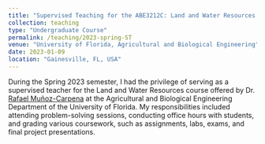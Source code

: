```yaml
---
title: "Supervised Teaching for the ABE3212C: Land and Water Resources Engineering Course for the Spring 2023 Semester"
collection: teaching
type: "Undergraduate Course"
permalink: /teaching/2023-spring-ST
venue: "University of Florida, Agricultural and Biological Engineering"
date: 2023-01-09
location: "Gainesville, FL, USA"
---
```


During the Spring 2023 semester, I had the privilege of serving as a supervised teacher for the Land and Water Resources course offered by Dr. [Rafael Muñoz-Carpena](https://abe.ufl.edu/faculty/carpena/teaching/index.shtml) at the Agricultural and Biological Engineering Department of the University of Florida. My responsibilities included attending problem-solving sessions, conducting office hours with students, and grading various coursework, such as assignments, labs, exams, and final project presentations.

<!-- Heading 1
======

Heading 2
======

Heading 3
====== -->